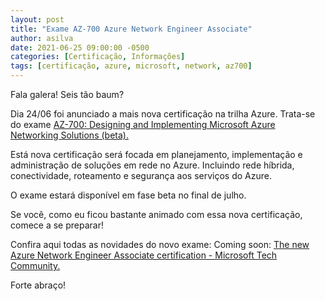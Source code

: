 ```yaml
---
layout: post
title: "Exame AZ-700 Azure Network Engineer Associate"
author: asilva
date: 2021-06-25 09:00:00 -0500
categories: [Certificação, Informações]
tags: [certificação, azure, microsoft, network, az700]
---
```


Fala galera! Seis tão baum?

Dia 24/06 foi anunciado a mais nova certificação na trilha Azure. Trata-se do exame <a href="https://docs.microsoft.com/learn/certifications/exams/az-700?WT.mc_id=Azure_blog-wwl" target="_blank"> AZ-700: Designing and Implementing Microsoft Azure Networking Solutions (beta).</a>

Está nova certificação será focada em planejamento, implementação e administração de soluções em rede no Azure. Incluindo rede híbrida, conectividade, roteamento e segurança aos serviços do Azure.

O exame estará disponível em fase beta no final de julho. 

Se você, como eu ficou bastante animado com essa nova certificação, comece a se preparar!

Confira aqui todas as novidades do novo exame: Coming soon: <a href="https://techcommunity.microsoft.com/t5/microsoft-learn-blog/coming-soon-the-new-azure-network-engineer-associate/ba-p/2465056" target="_blank"> The new Azure Network Engineer Associate certification - Microsoft Tech Community.</a>

Forte abraço!
